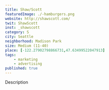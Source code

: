 ```yaml
---
title: Shaw/Scott
featuredImage: ./-hamburgers.png
website: http://shawscott.com/
twit: ShawScott
inst: _shawscott
category: S
city: Seattle
neighborhood: Madison Park
size: Medium (11-40)
place: [-122.27902798866731,47.63499522047913]
tags:
    - marketing
    - advertising
published: true
---
```


Description
